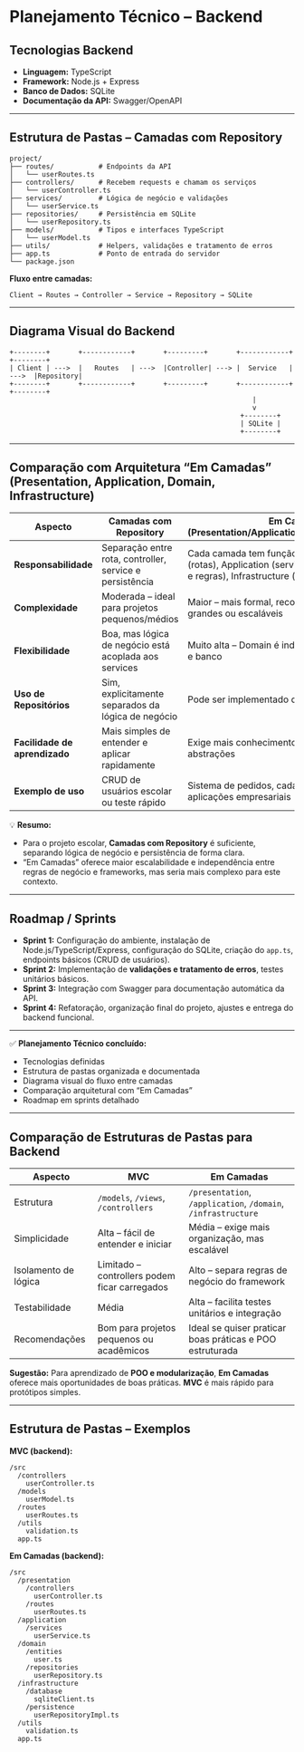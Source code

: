 # Planejamento Técnico – Backend

## Tecnologias Backend

-   **Linguagem:** TypeScript
-   **Framework:** Node.js + Express
-   **Banco de Dados:** SQLite
-   **Documentação da API:** Swagger/OpenAPI

---

## Estrutura de Pastas – Camadas com Repository

```
project/
├── routes/           # Endpoints da API
│   └── userRoutes.ts
├── controllers/      # Recebem requests e chamam os serviços
│   └── userController.ts
├── services/         # Lógica de negócio e validações
│   └── userService.ts
├── repositories/     # Persistência em SQLite
│   └── userRepository.ts
├── models/           # Tipos e interfaces TypeScript
│   └── userModel.ts
├── utils/            # Helpers, validações e tratamento de erros
├── app.ts            # Ponto de entrada do servidor
└── package.json
```

**Fluxo entre camadas:**

```
Client → Routes → Controller → Service → Repository → SQLite
```

---

## Diagrama Visual do Backend

```
+--------+       +------------+       +---------+       +------------+       +--------+
| Client | --->  |   Routes   | --->  |Controller| ---> |  Service   | --->  |Repository|
+--------+       +------------+       +---------+       +------------+       +--------+
                                                            |
                                                            v
                                                         +--------+
                                                         | SQLite |
                                                         +--------+
```

---

## Comparação com Arquitetura “Em Camadas” (Presentation, Application, Domain, Infrastructure)

| Aspecto                       | Camadas com Repository                                   | Em Camadas (Presentation/Application/Domain/Infrastructure)                                                                            |
| ----------------------------- | -------------------------------------------------------- | -------------------------------------------------------------------------------------------------------------------------------------- |
| **Responsabilidade**          | Separação entre rota, controller, service e persistência | Cada camada tem função clara: Presentation (rotas), Application (serviços), Domain (entidades e regras), Infrastructure (persistência) |
| **Complexidade**              | Moderada – ideal para projetos pequenos/médios           | Maior – mais formal, recomendado para projetos grandes ou escaláveis                                                                   |
| **Flexibilidade**             | Boa, mas lógica de negócio está acoplada aos services    | Muito alta – Domain é independente de frameworks e banco                                                                               |
| **Uso de Repositórios**       | Sim, explicitamente separados da lógica de negócio       | Pode ser implementado dentro da Infrastructure                                                                                         |
| **Facilidade de aprendizado** | Mais simples de entender e aplicar rapidamente           | Exige mais conhecimento de design patterns e abstrações                                                                                |
| **Exemplo de uso**            | CRUD de usuários escolar ou teste rápido                 | Sistema de pedidos, cadastro complexo ou aplicações empresariais                                                                       |

💡 **Resumo:**

-   Para o projeto escolar, **Camadas com Repository** é suficiente, separando lógica de negócio e persistência de forma clara.
-   “Em Camadas” oferece maior escalabilidade e independência entre regras de negócio e frameworks, mas seria mais complexo para este contexto.

---

## Roadmap / Sprints

-   **Sprint 1:** Configuração do ambiente, instalação de Node.js/TypeScript/Express, configuração do SQLite, criação do `app.ts`, endpoints básicos (CRUD de usuários).
-   **Sprint 2:** Implementação de **validações e tratamento de erros**, testes unitários básicos.
-   **Sprint 3:** Integração com Swagger para documentação automática da API.
-   **Sprint 4:** Refatoração, organização final do projeto, ajustes e entrega do backend funcional.

---

✅ **Planejamento Técnico concluído:**

-   Tecnologias definidas
-   Estrutura de pastas organizada e documentada
-   Diagrama visual do fluxo entre camadas
-   Comparação arquitetural com “Em Camadas”
-   Roadmap em sprints detalhado

---

## Comparação de Estruturas de Pastas para Backend

| Aspecto              | MVC                                           | Em Camadas                                                    |
| -------------------- | --------------------------------------------- | ------------------------------------------------------------- |
| Estrutura            | `/models`, `/views`, `/controllers`           | `/presentation`, `/application`, `/domain`, `/infrastructure` |
| Simplicidade         | Alta – fácil de entender e iniciar            | Média – exige mais organização, mas escalável                 |
| Isolamento de lógica | Limitado – controllers podem ficar carregados | Alto – separa regras de negócio do framework                  |
| Testabilidade        | Média                                         | Alta – facilita testes unitários e integração                 |
| Recomendações        | Bom para projetos pequenos ou acadêmicos      | Ideal se quiser praticar boas práticas e POO estruturada      |

**Sugestão:** Para aprendizado de **POO e modularização**, **Em Camadas** oferece mais oportunidades de boas práticas. **MVC** é mais rápido para protótipos simples.

---

## Estrutura de Pastas – Exemplos

**MVC (backend):**

```
/src
  /controllers
    userController.ts
  /models
    userModel.ts
  /routes
    userRoutes.ts
  /utils
    validation.ts
  app.ts
```

**Em Camadas (backend):**

```
/src
  /presentation
    /controllers
      userController.ts
    /routes
      userRoutes.ts
  /application
    /services
      userService.ts
  /domain
    /entities
      user.ts
    /repositories
      userRepository.ts
  /infrastructure
    /database
      sqliteClient.ts
    /persistence
      userRepositoryImpl.ts
  /utils
    validation.ts
  app.ts
```

